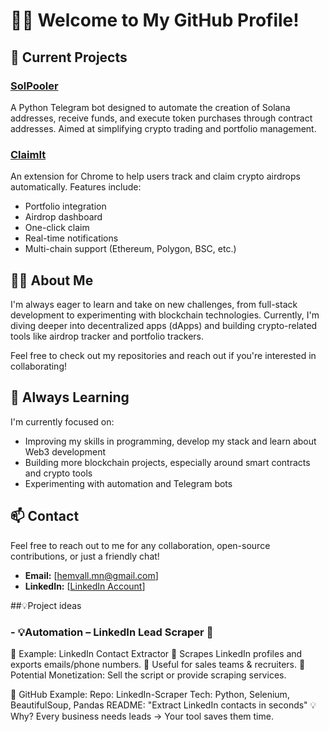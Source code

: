 # 👨‍💻 Welcome to My GitHub Profile!

## 🚀 Current Projects

### [SolPooler](https://github.com/hemvall/sol-pooler-telegram-bot)
A Python Telegram bot designed to automate the creation of Solana addresses, receive funds, and execute token purchases through contract addresses. Aimed at simplifying crypto trading and portfolio management.

### [ClaimIt](https://github.com/hemvall/ClaimIt)
An extension for Chrome to help users track and claim crypto airdrops automatically. Features include:
- Portfolio integration
- Airdrop dashboard
- One-click claim
- Real-time notifications
- Multi-chain support (Ethereum, Polygon, BSC, etc.)

## 👨‍💻 About Me

I'm always eager to learn and take on new challenges, from full-stack development to experimenting with blockchain technologies. Currently, I'm diving deeper into decentralized apps (dApps) and building crypto-related tools like airdrop tracker and portfolio trackers.

Feel free to check out my repositories and reach out if you're interested in collaborating!

## 🌱 Always Learning

I'm currently focused on:
- Improving my skills in programming, develop my stack and learn about Web3 development
- Building more blockchain projects, especially around smart contracts and crypto tools
- Experimenting with automation and Telegram bots

## 📫 Contact

Feel free to reach out to me for any collaboration, open-source contributions, or just a friendly chat!

- **Email:** [hemvall.mn@gmail.com]
- **LinkedIn:** [[LinkedIn Account](https://www.linkedin.com/in/louis-serrano-842b09222/)]

##💡Project ideas
  ### - 💡Automation – LinkedIn Lead Scraper 💼
📌 Example: LinkedIn Contact Extractor
🔹 Scrapes LinkedIn profiles and exports emails/phone numbers.
🔹 Useful for sales teams & recruiters.
🔹 Potential Monetization: Sell the script or provide scraping services.

🔗 GitHub Example:
Repo: LinkedIn-Scraper
Tech: Python, Selenium, BeautifulSoup, Pandas
README: "Extract LinkedIn contacts in seconds"
💡 Why? Every business needs leads → Your tool saves them time.


